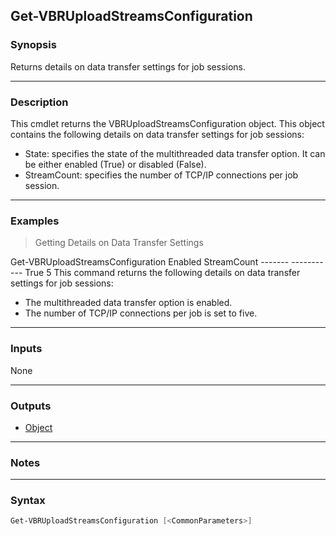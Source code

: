 Get-VBRUploadStreamsConfiguration
---------------------------------

### Synopsis
Returns details on data transfer settings for job sessions.

---

### Description

This cmdlet returns the VBRUploadStreamsConfiguration object. This object contains the following details on data transfer settings for job sessions:
- State: specifies the state of the multithreaded data transfer option. It can be either enabled (True) or disabled (False).
- StreamCount: specifies the number of TCP/IP connections per job session.

---

### Examples
> Getting Details on Data Transfer Settings

Get-VBRUploadStreamsConfiguration
             Enabled                  StreamCount
             -------                  -----------
                True                            5
This command returns the following details on data transfer settings for job sessions:
- The multithreaded data transfer option is enabled.
- The number of TCP/IP connections per job is set to five.

---

### Inputs
None

---

### Outputs
* [Object](https://learn.microsoft.com/en-us/dotnet/api/System.Object)

---

### Notes

---

### Syntax
```PowerShell
Get-VBRUploadStreamsConfiguration [<CommonParameters>]
```
